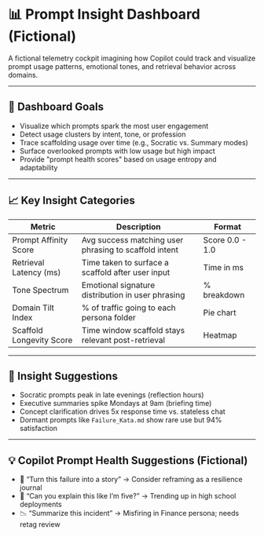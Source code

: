 # 📊 Prompt Insight Dashboard (Fictional)

A fictional telemetry cockpit imagining how Copilot could track and visualize prompt usage patterns, emotional tones, and retrieval behavior across domains.

---

## 🔭 Dashboard Goals  
- Visualize which prompts spark the most user engagement  
- Detect usage clusters by intent, tone, or profession  
- Trace scaffolding usage over time (e.g., Socratic vs. Summary modes)  
- Surface overlooked prompts with low usage but high impact  
- Provide "prompt health scores" based on usage entropy and adaptability

---

## 📈 Key Insight Categories

| Metric                      | Description                                             | Format           |
|-----------------------------|---------------------------------------------------------|------------------|
| Prompt Affinity Score       | Avg success matching user phrasing to scaffold intent   | Score 0.0 - 1.0  |
| Retrieval Latency (ms)      | Time taken to surface a scaffold after user input       | Time in ms       |
| Tone Spectrum               | Emotional signature distribution in user phrasing       | % breakdown      |
| Domain Tilt Index           | % of traffic going to each persona folder               | Pie chart        |
| Scaffold Longevity Score    | Time window scaffold stays relevant post-retrieval      | Heatmap          |

---

## 🧠 Insight Suggestions

- Socratic prompts peak in late evenings (reflection hours)  
- Executive summaries spike Mondays at 9am (briefing time)  
- Concept clarification drives 5x response time vs. stateless chat  
- Dormant prompts like `Failure_Kata.md` show rare use but 94% satisfaction  

---

## 💡 Copilot Prompt Health Suggestions (Fictional)

- 📌 “Turn this failure into a story” → Consider reframing as a resilience journal  
- 🧠 “Can you explain this like I’m five?” → Trending up in high school deployments  
- 📉 “Summarize this incident” → Misfiring in Finance persona; needs retag review  
